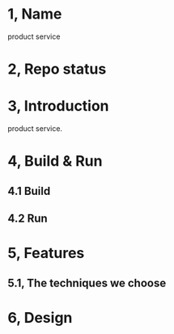 # 1, Name
product service

# 2, Repo status
 
# 3, Introduction
product service.

# 4, Build & Run
## 4.1 Build

## 4.2 Run

# 5, Features

## 5.1, The techniques we choose

# 6, Design
